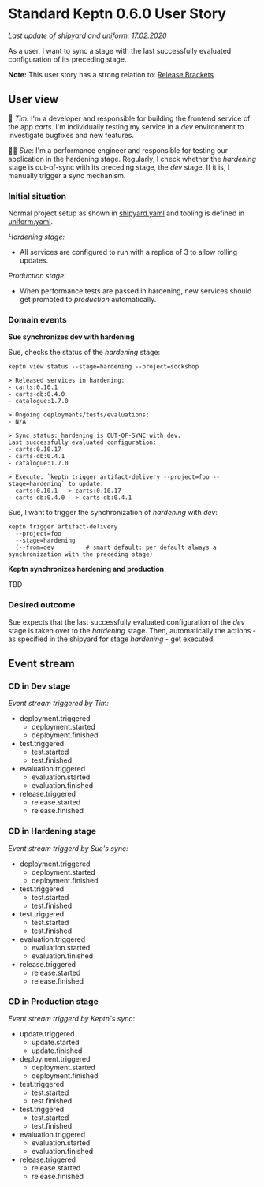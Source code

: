 # Standard Keptn 0.6.0 User Story

*Last update of shipyard and uniform: 17.02.2020*

As a user, I want to sync a stage with the last successfully evaluated configuration of its preceding stage.

**Note:** This user story has a strong relation to: [Release Brackets](release_brackets/)

## User view

:man: *Tim:* I'm a developer and responsible for building the frontend service of the app *carts*. I'm individually testing my service in a *dev* environment to investigate bugfixes and new features.

:blonde_woman: *Sue*: I'm a performance engineer and responsible for testing our application in the hardening stage. Regularly, I check whether the *hardening* stage is out-of-sync with its preceding stage, the *dev* stage. If it is, I manually trigger a sync mechanism. 

### Initial situation

Normal project setup as shown in [shipyard.yaml](./shipyard.yaml) and tooling is defined in [uniform.yaml](./uniform.yaml).

*Hardening stage:*
- All services are configured to run with a replica of 3 to allow rolling updates.

*Production stage:*
- When performance tests are passed in hardening, new services should get promoted to *production* automatically. 

### Domain events

**Sue synchronizes dev with hardening**

Sue, checks the status of the *hardening* stage: 

```console
keptn view status --stage=hardening --project=sockshop
```

```
> Released services in hardening:
- carts:0.10.1
- carts-db:0.4.0
- catalogue:1.7.0

> Ongoing deployments/tests/evaluations:
- N/A

> Sync status: hardening is OUT-OF-SYNC with dev. 
Last successfully evaluated configuration:
- carts:0.10.17
- carts-db:0.4.1
- catalogue:1.7.0

> Execute: `keptn trigger artifact-delivery --project=foo --stage=hardening` to update: 
- carts:0.10.1 --> carts:0.10.17
- carts-db:0.4.0 --> carts-db:0.4.1
```

Sue, I want to trigger the synchronization of *hardening* with *dev*: 

```console
keptn trigger artifact-delivery 
  --project=foo
  --stage=hardening
  (--from=dev         # smart default: per default always a synchronization with the preceding stage)  
```

**Keptn synchronizes hardening and production**

TBD

### Desired outcome

Sue expects that the last successfully evaluated configuration of the *dev* stage is taken over to the *hardening* stage. Then, automatically the actions - as specified in the shipyard for stage *hardening* - get executed.

## Event stream

### CD in Dev stage

*Event stream triggered by Tim:* 

- deployment.triggered 
  - deployment.started
  - deployment.finished
- test.triggered
  - test.started
  - test.finished
- evaluation.triggered
  - evaluation.started
  - evaluation.finished
- release.triggered
  - release.started
  - release.finished

### CD in Hardening stage

*Event stream triggerd by Sue's sync:* 

- deployment.triggered 
  - deployment.started 
  - deployment.finished
- test.triggered
  - test.started
  - test.finished
- test.triggered
  - test.started
  - test.finished
- evaluation.triggered
  - evaluation.started
  - evaluation.finished
- release.triggered
  - release.started
  - release.finished

### CD in Production stage

*Event stream triggerd by Keptn`s sync:* 

- update.triggered
  - update.started 
  - update.finished
- deployment.triggered 
  - deployment.started 
  - deployment.finished
- test.triggered
  - test.started
  - test.finished
- test.triggered
  - test.started
  - test.finished
- evaluation.triggered
  - evaluation.started
  - evaluation.finished
- release.triggered
  - release.started
  - release.finished
